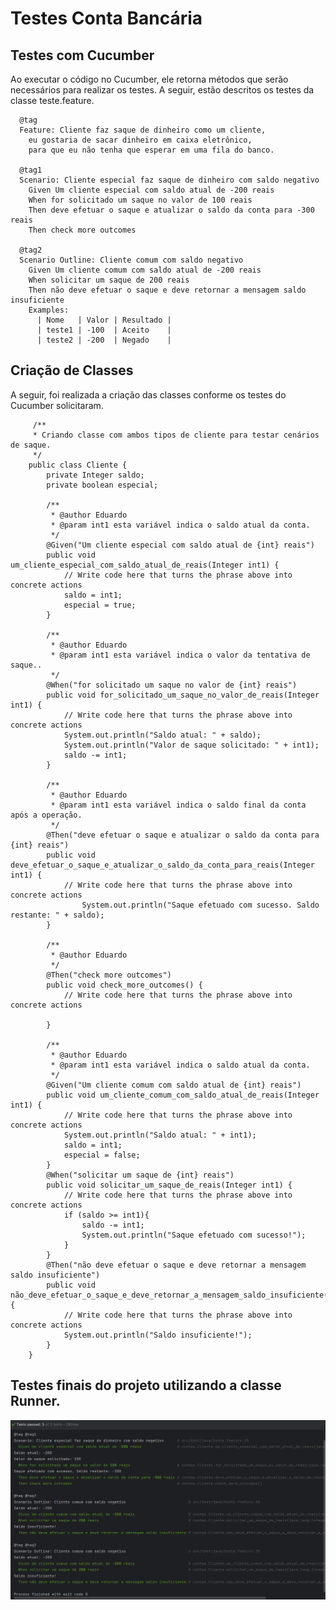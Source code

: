 # Testes Conta Bancária
## Testes com Cucumber
<p>
Ao executar o código no Cucumber, ele retorna métodos que serão necessários para
  realizar os testes. A seguir, estão descritos os testes da classe teste.feature.
</p>

      @tag
      Feature: Cliente faz saque de dinheiro como um cliente,
        eu gostaria de sacar dinheiro em caixa eletrônico,
        para que eu não tenha que esperar em uma fila do banco.
      
      @tag1
      Scenario: Cliente especial faz saque de dinheiro com saldo negativo
        Given Um cliente especial com saldo atual de -200 reais
        When for solicitado um saque no valor de 100 reais
        Then deve efetuar o saque e atualizar o saldo da conta para -300 reais
        Then check more outcomes
    
      @tag2
      Scenario Outline: Cliente comum com saldo negativo
        Given Um cliente comum com saldo atual de -200 reais
        When solicitar um saque de 200 reais
        Then não deve efetuar o saque e deve retornar a mensagem saldo insuficiente
        Examples:
          | Nome   | Valor | Resultado |
          | teste1 | -100  | Aceito    |
          | teste2 | -200  | Negado    |

 ## Criação de Classes
<P>
  A seguir, foi realizada a criação das classes conforme os testes do Cucumber
  solicitaram.
</P>

         /**
         * Criando classe com ambos tipos de cliente para testar cenários de saque.
         */
        public class Cliente {
            private Integer saldo;
            private boolean especial;
        
            /**
             * @author Eduardo
             * @param int1 esta variável indica o saldo atual da conta.
             */
            @Given("Um cliente especial com saldo atual de {int} reais")
            public void um_cliente_especial_com_saldo_atual_de_reais(Integer int1) {
                // Write code here that turns the phrase above into concrete actions
                saldo = int1;
                especial = true;
            }
        
            /**
             * @author Eduardo
             * @param int1 esta variável indica o valor da tentativa de saque..
             */
            @When("for solicitado um saque no valor de {int} reais")
            public void for_solicitado_um_saque_no_valor_de_reais(Integer int1) {
                // Write code here that turns the phrase above into concrete actions
                System.out.println("Saldo atual: " + saldo);
                System.out.println("Valor de saque solicitado: " + int1);
                saldo -= int1;
            }
        
            /**
             * @author Eduardo
             * @param int1 esta variável indica o saldo final da conta após a operação.
             */
            @Then("deve efetuar o saque e atualizar o saldo da conta para {int} reais")
            public void deve_efetuar_o_saque_e_atualizar_o_saldo_da_conta_para_reais(Integer int1) {
                // Write code here that turns the phrase above into concrete actions
                    System.out.println("Saque efetuado com sucesso. Saldo restante: " + saldo);
            }
        
            /**
             * @author Eduardo
             */
            @Then("check more outcomes")
            public void check_more_outcomes() {
                // Write code here that turns the phrase above into concrete actions
        
            }
        
            /**
             * @author Eduardo
             * @param int1 esta variável indica o saldo atual da conta.
             */
            @Given("Um cliente comum com saldo atual de {int} reais")
            public void um_cliente_comum_com_saldo_atual_de_reais(Integer int1) {
                // Write code here that turns the phrase above into concrete actions
                System.out.println("Saldo atual: " + int1);
                saldo = int1;
                especial = false;
            }
            @When("solicitar um saque de {int} reais")
            public void solicitar_um_saque_de_reais(Integer int1) {
                // Write code here that turns the phrase above into concrete actions
                if (saldo >= int1){
                    saldo -= int1;
                    System.out.println("Saque efetuado com sucesso!");
                }
            }
            @Then("não deve efetuar o saque e deve retornar a mensagem saldo insuficiente")
            public void não_deve_efetuar_o_saque_e_deve_retornar_a_mensagem_saldo_insuficiente() {
                // Write code here that turns the phrase above into concrete actions
                System.out.println("Saldo insuficiente!");
            }
        }
        

  ## Testes finais do projeto utilizando a classe Runner.


<img src="imagens/testes.png">
